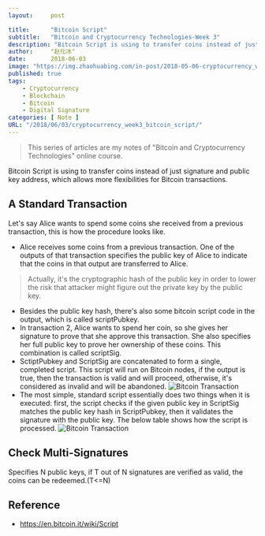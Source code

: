 ```yaml
---
layout:     post

title:      "Bitcoin Script"
subtitle:   "Bitcoin and Cryptocurrency Technologies-Week 3"
description: "Bitcoin Script is using to transfer coins instead of just signature and public key address, which allows more flexibilities for Bitcoin transactions"
author:     "赵化冰"
date:       2018-06-03
image: "https://img.zhaohuabing.com/in-post/2018-05-06-cryptocurrency_week1/bitcoin_2.jpg"
published: true 
tags:
    - Cryptocurrency
    - Blockchain
    - Bitcoin
    - Digital Signature
categories: [ Note ]
URL: "/2018/06/03/cryptocurrency_week3_bitcoin_script/"
---
```


> This series of articles are my notes of "Bitcoin and Cryptocurrency Technologies" online course.

Bitcoin Script is using to transfer coins instead of just signature and public key address, which allows more flexibilities for Bitcoin transactions.

## A Standard Transaction 
Let's say  Alice wants to spend some coins she received from a previous transaction, this is how the procedure looks like.
* Alice receives some coins from a previous transaction.  One of the outputs of that transaction specifies the public key of Alice to indicate that the coins in that output are transferred to Alice.
> Actually, it's the cryptographic hash of the public key in order to lower the risk that attacker might figure out the private key by the public key.
* Besides the public key hash, there's also some bitcoin script code in the output, which is called scriptPubkey. 
* In transaction 2, Alice wants to spend her coin, so she gives her signature to prove that she approve this transaction. She also specifies her full public key to prove her ownership of these coins. This combination is called scriptSig.
* SctiptPubkey and ScriptSig are concatenated to form a single, completed script. This script will run on Bitcoin nodes, if the output is true, then the transaction is valid and will proceed, otherwise, it's considered as invalid and will be abandoned.
![Bitcoin Transaction](http://img.zhaohuabing.com/in-post/2018-06-03-cryptocurrency_week3_bitcoin_script/standard_transaction.png)
* The most simple, standard script essentially does two things when it is executed: first, the script checks if the given public key in ScriptSig matches the public key hash in ScriptPubkey, then it validates the signature with the public key. The below table shows how the script is processed.
![Bitcoin Transaction](http://img.zhaohuabing.com/in-post/2018-06-03-cryptocurrency_week3_bitcoin_script/script_execution.png)  

## Check Multi-Signatures
Specifies N public keys, if T out of N signatures are verified as valid, the coins can be redeemed.(T<=N)
## Reference
* https://en.bitcoin.it/wiki/Script
